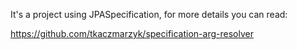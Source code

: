 It's a project using JPASpecification, for more details you can read:

https://github.com/tkaczmarzyk/specification-arg-resolver